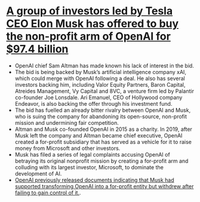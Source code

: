 # [A group of investors led by Tesla CEO Elon Musk has offered to buy the non-profit arm of OpenAI for $97.4 billion](https://www.wsj.com/tech/elon-musk-openai-bid-4af12827) 
- OpenAI chief Sam Altman has made known his lack of interest in the bid.
- The bid is being backed by Musk’s artificial intelligence company xAI, which could merge with OpenAI following a deal. He also has several investors backing him, including Valor Equity Partners, Baron Capital, Atreides Management, Vy Capital and 8VC, a venture firm led by Palantir co-founder Joe Lonsdale. Ari Emanuel, CEO of Hollywood company Endeavor, is also backing the offer through his investment fund.
- The bid has fuelled an already bitter rivalry between OpenAI and Musk, who is suing the company for abandoning its open-source, non-profit mission and undermining fair competition.
- Altman and Musk co-founded OpenAI in 2015 as a charity. In 2019, after Musk left the company and Altman became chief executive, OpenAI created a for-profit subsidiary that has served as a vehicle for it to raise money from Microsoft and other investors.
- Musk has filed a series of legal complaints accusing OpenAI of betraying its original nonprofit mission by creating a for-profit arm and colluding with its largest investor, Microsoft, to dominate the development of AI.
- [OpenAI previously released documents indicating that Musk had supported transforming OpenAI into a for-profit entity but withdrew after failing to gain control of it.](https://openai.com/index/openai-elon-musk/).
